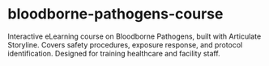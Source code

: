 # bloodborne-pathogens-course
Interactive eLearning course on Bloodborne Pathogens, built with Articulate Storyline. Covers safety procedures, exposure response, and protocol identification. Designed for training healthcare and facility staff.
